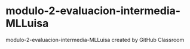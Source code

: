 # modulo-2-evaluacion-intermedia-MLLuisa
modulo-2-evaluacion-intermedia-MLLuisa created by GitHub Classroom
